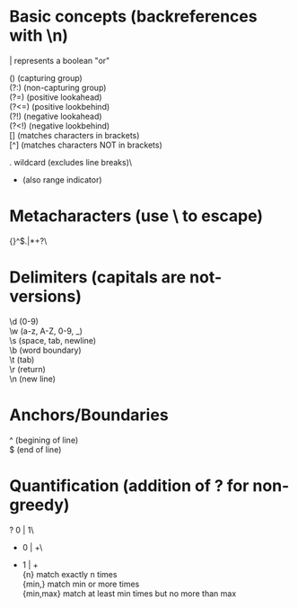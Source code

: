 # Basic concepts (backreferences with \n)

| represents a boolean "or"

() (capturing group)\
(?:) (non-capturing group)\
(?=) (positive lookahead)\
(?<=) (positive lookbehind)\
(?!) (negative lookahead)\
(?<!) (negative lookbehind)\
[] (matches characters in brackets)\
[^] (matches characters NOT in brackets)

. wildcard (excludes line breaks)\
- (also range indicator)

# Metacharacters (use \ to escape)

{}[]()^$.|*+?\

# Delimiters (capitals are not-versions)

\d (0-9)\
\w (a-z, A-Z, 0-9, _)\
\s (space, tab, newline)\
\b (word boundary)\
\t (tab)\
\r (return)\
\n (new line)

# Anchors/Boundaries
^ (begining of line)\
$ (end of line)

# Quantification (addition of ? for non-greedy)
? 0 | 1\
* 0 | +\
+ 1 | +\
{n} match exactly n times\
{min,} match min or more times\
{min,max} match at least min times but no more than max
